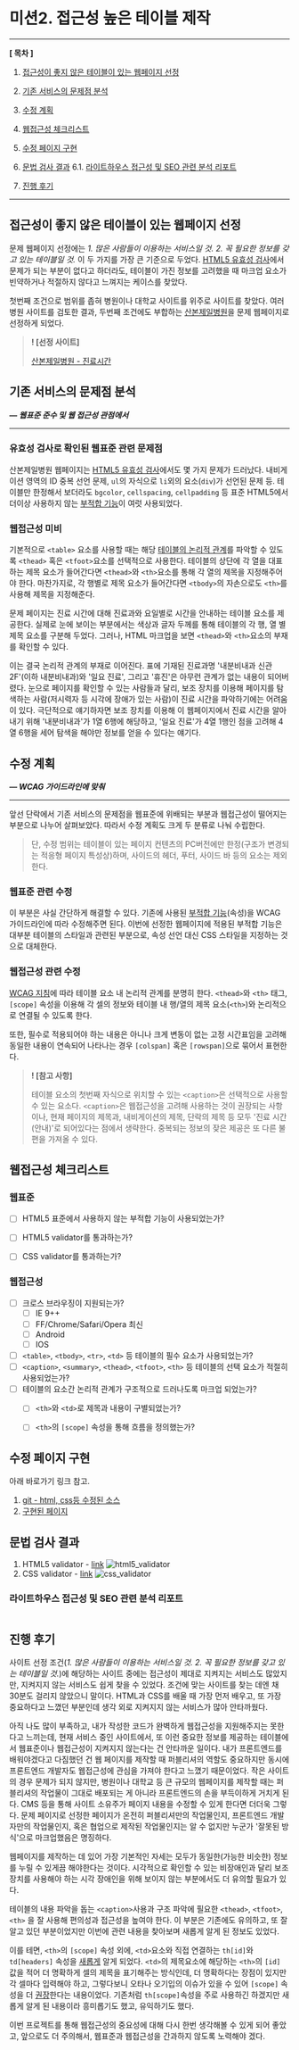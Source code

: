 # 미션2. 접근성 높은 테이블 제작



---

**[ 목차 ]**

1. [접근성이 좋지 않은 테이블이 있는 웹페이지 선정](접근성이-좋지-않은-테이블이-있는-웹페이지-선정)

2. [기존 서비스의 문제점 분석](기존-서비스의-문제점-분석)

3. [수정 계획](수정-계획)

4. [웹접근성 체크리스트](웹접근성-체크리스트)

5. [수정 페이지 구현](수정-페이지-구현)

6. [문법 검사 결과](문법-검사-결과)
   6.1. [라이트하우스 접근성 및 SEO 관련 분석 리포트](라이트하우스-접근성-및-SEO-관련-분석-리포트)

7. [진행 후기](진행-후기)

---





## 접근성이 좋지 않은 테이블이 있는 웹페이지 선정

문제 웹페이지 선정에는 *1. 많은 사람들이 이용하는 서비스일 것.  2. 꼭 필요한 정보를 갖고 있는 테이블일 것.* 이 두 가지를 가장 큰 기준으로 두었다. [HTML5 유효성 검사](https://validator.w3.org/)에서 문제가 되는 부분이 없다고 하더라도, 테이블이 가진 정보를 고려했을 때 마크업 요소가 빈약하거나 적절하지 않다고 느껴지는 케이스를 찾았다.

첫번째 조건으로 범위를 좁혀 병원이나 대학교 사이트를 위주로 사이트를 찾았다. 여러 병원 사이트를 검토한 결과, 두번째 조건에도 부합하는 [산본제일병원](http://www.sanbonjeil.kr/main/sub.html?pageCode=17)을 문제 웹페이지로 선정하게 되었다.



> **! [선정 사이트]**
>
> [산본제일병원 - 진료시간](http://www.sanbonjeil.kr/main/sub.html?pageCode=17)





## 기존 서비스의 문제점 분석

***― 웹표준 준수 및 웹 접근성 관점에서***

---

### 유효성 검사로 확인된 웹표준 관련 문제점

산본제일병원 웹페이지는 [HTML5 유효성 검사](https://validator.w3.org/)에서도 몇 가지 문제가 드러났다. 내비게이션 영역의 ID 중복 선언 문제, `ul`의 자식으로 `li`외의 요소(`div`)가 선언된 문제 등. 테이블만 한정해서 보더라도 `bgcolor`, `cellspacing`, `cellpadding` 등 표준 HTML5에서 더이상 사용하지 않는 [부적합 기능](https://dev.w3.org/html5/pf-summary/obsolete.html)이 여럿 사용되었다.



### 웹접근성 미비

기본적으로 `<table>` 요소를 사용할 때는 해당 [테이블의 논리적 관계](https://www.w3.org/TR/WCAG20-TECHS/H51.html)를 파악할 수 있도록 `<thead>` 혹은 `<tfoot>`요소를 선택적으로 사용한다. 테이블의 상단에 각 열을 대표하는 제목 요소가 들어간다면 `<thead>`와 `<th>`요소를 통해 각 열의 제목을 지정해주어야 한다. 마찬가지로, 각 행별로 제목 요소가 들어간다면 `<tbody>`의 자손으로도 `<th>`를 사용해 제목을 지정해준다.

문제 페이지는 진료 시간에 대해 진료과와 요일별로 시간을 안내하는 테이블 요소를 제공한다. 실제로 눈에 보이는 부분에서는 색상과 글자 두께를 통해 테이블의 각 행, 열 별 제목 요소를 구분해 두었다. 그러나, HTML 마크업을 보면 `<thead>`와 `<th>`요소의 부재를 확인할 수 있다.

이는 결국 논리적 관계의 부재로 이어진다. 표에 기재된 진료과명 '내분비내과 신관2F'(이하 내분비내과)와 '일요 진료', 그리고 '휴진'은 아무런 관계가 없는 내용이 되어버렸다. 눈으로 페이지를 확인할 수 있는 사람들과 달리, 보조 장치를 이용해 페이지를 탐색하는 사람(저시력자 등 시각에 장애가 있는 사람)이 진료 시간을 파악하기에는 어려움이 있다. 극단적으로 얘기하자면 보조 장치를 이용해 이 웹페이지에서 진료 시간을 알아내기 위해 '내분비내과'가 1열 6행에 해당하고, '일요 진료'가 4열 1행인 점을 고려해 4열 6행을 세어 탐색을 해야만 정보를 얻을 수 있다는 얘기다.



## 수정 계획

***―  WCAG 가이드라인에 맞춰***

---

앞선 단락에서 기존 서비스의 문제점을 웹표준에 위배되는 부분과 웹접근성이 떨어지는 부분으로 나누어 살펴보았다. 따라서 수정 계획도 크게 두 분류로 나눠 수립한다.

> 단, 수정 범위는 테이블이 있는 페이지 컨텐츠의 PC버전에만 한정(구조가 변경되는 적응형 페이지 특성상)하며, 사이드의 헤더, 푸터, 사이드 바 등의 요소는 제외한다.



### 웹표준 관련 수정

이 부분은 사실 간단하게 해결할 수 있다. 기존에 사용된 [부적합 기능](https://dev.w3.org/html5/pf-summary/obsolete.html)(속성)을 WCAG 가이드라인에 따라 수정해주면 된다. 이번에 선정한 웹페이지에 적용된 부적합 기능은 대부분 테이블의 스타일과 관련된 부분으로, 속성 선언 대신 CSS 스타일을 지정하는 것으로 대체한다.



### 웹접근성 관련 수정

[WCAG 지침](https://www.w3.org/WAI/tutorials/tables/caption-summary/)에 따라 테이블 요소 내 논리적 관계를 분명히 한다. `<thead>`와 `<th>` 태그, `[scope]` 속성을 이용해 각 셀의 정보와 테이블 내 행/열의 제목 요소(`<th>`)와 논리적으로 연결될 수 있도록 한다.

또한, 필수로 적용되어야 하는 내용은 아니나 크게 변동이 없는 고정 시간표임을 고려해 동일한 내용이 연속되어 나타나는 경우 `[colspan]` 혹은 `[rowspan]`으로 묶어서 표현한다.



> **! [참고 사항]**
>
> 테이블 요소의 첫번째 자식으로 위치할 수 있는 `<caption>`은 선택적으로 사용할 수 있는 요소다. `<caption>`은 웹접근성을 고려해 사용하는 것이 권장되는 사항이나, 현재 페이지의 제목과, 내비게이션의 제목, 단락의 제목 등 모두 '진료 시간(안내)'로 되어있다는 점에서 생략한다. 중복되는 정보의 잦은 제공은 또 다른 불편을 가져올 수 있다.





## 웹접근성 체크리스트

### 웹표준

- [ ] HTML5 표준에서 사용하지 않는 부적합 기능이 사용되었는가?
- [ ] HTML5 validator를 통과하는가?
- [ ] CSS validator를 통과하는가?



### 웹접근성

- [ ] 크로스 브라우징이 지원되는가?
  - [ ] IE 9++
  - [ ] FF/Chrome/Safari/Opera 최신
  - [ ] Android
  - [ ] IOS
- [ ] `<table>`, `<tbody>`, `<tr>`, `<td>` 등 테이블의 필수 요소가 사용되었는가?
- [ ] `<caption>`, `<summary>`, `<thead>`, `<tfoot>`, `<th>` 등 테이블의 선택 요소가 적절히 사용되었는가?
- [ ] 테이블의 요소간 논리적 관계가 구조적으로 드러나도록 마크업 되었는가?
  - [ ] `<th>`와 `<td>`로 제목과 내용이 구별되었는가?
  - [ ] `<th>`의 `[scope]` 속성을 통해 흐름을 정의했는가?



## 수정 페이지 구현

아래 바로가기 링크 참고.

1. [git - html, css등 수정된 소스](https://github.com/PPUPPA/ppuppa.github.io/tree/master/project/wa-table)
2. [구현된 페이지](https://ppuppa.github.io/project/wa-table/index.html)



## 문법 검사 결과

1. HTML5 validator - [link](https://validator.w3.org/)
   ![html5_validator](__test/01-html5_validator.png)
2. CSS validator - [link](https://jigsaw.w3.org/css-validator/)
   ![css_validator]()



### 라이트하우스 접근성 및 SEO 관련 분석 리포트

![]()



## 진행 후기

사이트 선정 조건(*1. 많은 사람들이 이용하는 서비스일 것.  2. 꼭 필요한 정보를 갖고 있는 테이블일 것.*)에 해당하는 사이트 중에는 접근성이 제대로 지켜지는 서비스도 많았지만, 지켜지지 않는 서비스도 쉽게 찾을 수 있었다. 조건에 맞는 사이트를 찾는 데엔 채 30분도 걸리지 않았으니 말이다. HTML과 CSS를 배울 때 가장 먼저 배우고, 또 가장 중요하다고 느꼈던 부분인데 생각 외로 지켜지지 않는 서비스가 많아 안타까웠다.

아직 나도 많이 부족하고, 내가 작성한 코드가 완벽하게 웹접근성을 지원해주지는 못한다고 느끼는데, 현재 서비스 중인 사이트에서, 또 이런 중요한 정보를 제공하는 테이블에서 웹표준이나 웹접근성이 지켜지지 않는다는 건 안타까운 일이다. 내가 프론트엔드를 배워야겠다고 다짐했던 건 웹 페이지를 제작할 때 퍼블리셔의 역할도 중요하지만 동시에 프론트엔드 개발자도 웹접근성에 관심을 가져야 한다고 느꼈기 때문이었다. 작은 사이트의 경우 문제가 되지 않지만, 병원이나 대학교 등 큰 규모의 웹페이지를 제작할 때는 퍼블리셔의 작업물이 그대로 배포되는 게 아니라 프론트엔드의 손을 부득이하게 거치게 된다. CMS 등을 통해 사이트 소유주가 페이지 내용을 수정할 수 있게 한다면 더더욱 그렇다. 문제 페이지로 선정한 페이지가 온전히 퍼블리셔만의 작업물인지, 프론트엔드 개발자만의 작업물인지, 혹은 협업으로 제작된 작업물인지는 알 수 없지만 누군가 '잘못된 방식'으로 마크업했음은 명징하다.

웹페이지를 제작하는 데 있어 가장 기본적인 자세는 모두가 동일한(가능한 비슷한) 정보를 누릴 수 있게끔 해야한다는 것이다. 시각적으로 확인할 수 있는 비장애인과 달리 보조 장치를 사용해야 하는 시각 장애인을 위해 보이지 않는 부분에서도 더 유의할 필요가 있다.

테이블의 내용 파악을 돕는 `<caption>`사용과 구조 파악에 필요한 `<thead>`, `<tfoot>`, `<th>` 을 잘 사용해 편의성과 접근성을 높여야 한다. 이 부분은 기존에도 유의하고, 또 잘 알고 있던 부분이었지만 이번에 관련 내용을 찾아보며 새롭게 알게 된 정보도 있었다.

이를 테면, `<th>`의 `[scope]` 속성 외에, `<td>`요소와 직접 연결하는 `th[id]`와 `td[headers]` 속성을 [새롭게](https://www.w3.org/TR/WCAG20-TECHS/H43.html) 알게 되었다. `<td>`의 제목요소에 해당하는 `<th>`의 `[id]` 값을 적어 더 명확하게 셀의 제목을 표기해주는 방식인데, 더 명확하다는 장점이 있지만 각 셀마다 입력해야 하고, 그렇다보니 오타나 오기입의 이슈가 있을 수 있어 `[scope]` 속성을 더 [권장](https://developer.mozilla.org/en-US/docs/Learn/HTML/Tables/Advanced#the_id_and_headers_attributes)한다는 내용이었다. 기존처럼 `th[scope]`속성을 주로 사용하긴 하겠지만 새롭게 알게 된 내용이라 흥미롭기도 했고, 유익하기도 했다.

이번 프로젝트를 통해 웹접근성의 중요성에 대해 다시 한번 생각해볼 수 있게 되어 좋았고, 앞으로도 더 주의해서, 웹표준과 웹접근성을 간과하지 않도록 노력해야 겠다.
